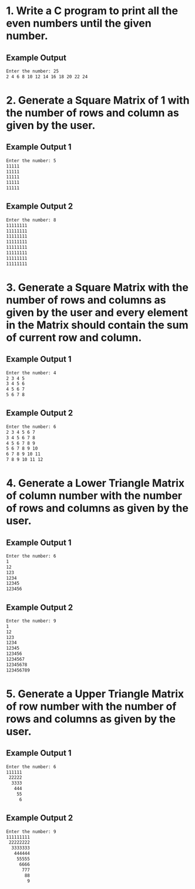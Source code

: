 # 1. Write a C program to print all the even numbers until the given number.

## Example Output

```bash
Enter the number: 25
2 4 6 8 10 12 14 16 18 20 22 24
```


# 2. Generate a Square Matrix of 1 with the number of rows and column as given by the user.

## Example Output 1

```bash
Enter the number: 5
11111
11111
11111
11111
11111
```

## Example Output 2

```bash
Enter the number: 8
11111111
11111111
11111111
11111111
11111111
11111111
11111111
11111111
```


# 3. Generate a Square Matrix with the number of rows and columns as given by the user and every element in the Matrix should contain the sum of current row and column.

## Example Output 1

```bash
Enter the number: 4
2 3 4 5
3 4 5 6
4 5 6 7
5 6 7 8
```

## Example Output 2

```bash
Enter the number: 6
2 3 4 5 6 7
3 4 5 6 7 8
4 5 6 7 8 9
5 6 7 8 9 10
6 7 8 9 10 11
7 8 9 10 11 12
```


# 4. Generate a Lower Triangle Matrix of column number with the number of rows and columns as given by the user.

## Example Output 1

```bash
Enter the number: 6
1
12
123
1234
12345
123456
```

## Example Output 2

```bash
Enter the number: 9
1
12
123
1234
12345
123456
1234567
12345678
123456789
```


# 5. Generate a Upper Triangle Matrix of row number with the number of rows and columns as given by the user.

## Example Output 1

```bash
Enter the number: 6
111111
 22222 
  3333
   444
    55
     6
```
## Example Output 2

```bash
Enter the number: 9
111111111
 22222222
  3333333
   444444
    55555
     6666
      777
       88
        9
```


